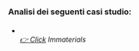 ### Analisi dei seguenti casi studio:

* ###### <br>[👉 Click](https://divisare.com/projects/170526-einar-sneve-martinussen-jorn-knutsen-timo-arnall-immaterials-light-painting-wifi) Immaterials
